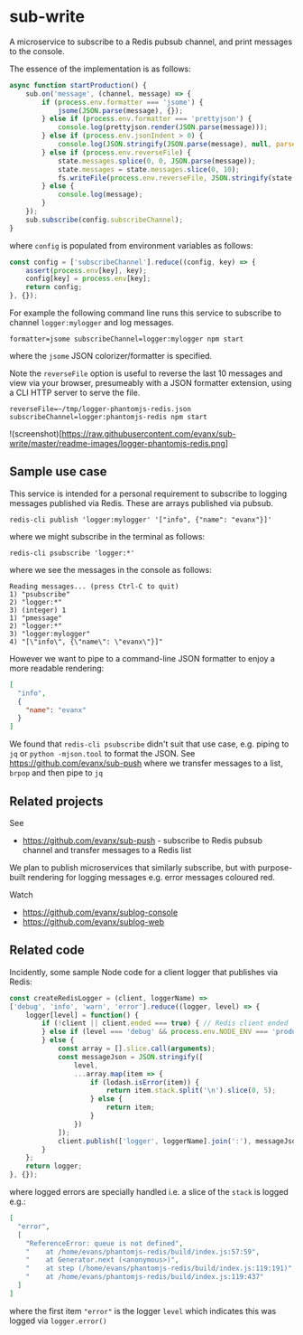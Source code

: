# sub-write

A microservice to subscribe to a Redis pubsub channel, and print messages to the console.

The essence of the implementation is as follows:
```javascript
async function startProduction() {
    sub.on('message', (channel, message) => {
        if (process.env.formatter === 'jsome') {
            jsome(JSON.parse(message), {});
        } else if (process.env.formatter === 'prettyjson') {
            console.log(prettyjson.render(JSON.parse(message)));
        } else if (process.env.jsonIndent > 0) {
            console.log(JSON.stringify(JSON.parse(message), null, parseInt(process.env.jsonIndent)));
        } else if (process.env.reverseFile) {
            state.messages.splice(0, 0, JSON.parse(message));
            state.messages = state.messages.slice(0, 10);
            fs.writeFile(process.env.reverseFile, JSON.stringify(state.messages, null, 2));
        } else {
            console.log(message);
        }
    });
    sub.subscribe(config.subscribeChannel);
}
```
where `config` is populated from environment variables as follows:
```javascript
const config = ['subscribeChannel'].reduce((config, key) => {
    assert(process.env[key], key);
    config[key] = process.env[key];    
    return config;
}, {});
```

For example the following command line runs this service to subscribe to channel `logger:mylogger` and log messages.
```shell
formatter=jsome subscribeChannel=logger:mylogger npm start
```
where the `jsome` JSON colorizer/formatter is specified.

Note the `reverseFile` option is useful to reverse the last 10 messages and view via your browser, presumeably with a JSON formatter extension, using a CLI HTTP server to serve the file.
```shell
reverseFile=~/tmp/logger-phantomjs-redis.json subscribeChannel=logger:phantomjs-redis npm start
```

!(screenshot)[https://raw.githubusercontent.com/evanx/sub-write/master/readme-images/logger-phantomjs-redis.png]

## Sample use case

This service is intended for a personal requirement to subscribe to logging messages published via Redis.
These are arrays published via pubsub.
```
redis-cli publish 'logger:mylogger' '["info", {"name": "evanx"}]'
```
where we might subscribe in the terminal as follows:
```
redis-cli psubscribe 'logger:*'
```
where we see the messages in the console as follows:
```
Reading messages... (press Ctrl-C to quit)
1) "psubscribe"
2) "logger:*"
3) (integer) 1
1) "pmessage"
2) "logger:*"
3) "logger:mylogger"
4) "[\"info\", {\"name\": \"evanx\"}]"
```
However we want to pipe to a command-line JSON formatter to enjoy a more readable rendering:
```json
[
  "info",
  {
    "name": "evanx"
  }
]
```

We found that `redis-cli psubscribe` didn't suit that use case, e.g. piping to `jq` or `python -mjson.tool` to format the JSON. See https://github.com/evanx/sub-push where we transfer messages to a list, `brpop` and then pipe to `jq`


## Related projects

See
- https://github.com/evanx/sub-push - subscribe to Redis pubsub channel and transfer messages to a Redis list

We plan to publish microservices that similarly subscribe, but with purpose-built rendering for logging messages e.g. error messages coloured red.

Watch
- https://github.com/evanx/sublog-console
- https://github.com/evanx/sublog-web

## Related code

Incidently, some sample Node code for a client logger that publishes via Redis:
```javascript
const createRedisLogger = (client, loggerName) =>
['debug', 'info', 'warn', 'error'].reduce((logger, level) => {
    logger[level] = function() {
        if (!client || client.ended === true) { // Redis client ended
        } else if (level === 'debug' && process.env.NODE_ENV === 'production') {
        } else {
            const array = [].slice.call(arguments);
            const messageJson = JSON.stringify([
                level,
                ...array.map(item => {
                    if (lodash.isError(item)) {
                        return item.stack.split('\n').slice(0, 5);
                    } else {
                        return item;
                    }
                })
            ]);
            client.publish(['logger', loggerName].join(':'), messageJson);
        }
    };
    return logger;
}, {});
```
where logged errors are specially handled i.e. a slice of the `stack` is logged e.g.:
```json
[
  "error",
  [
    "ReferenceError: queue is not defined",
    "    at /home/evans/phantomjs-redis/build/index.js:57:59",
    "    at Generator.next (<anonymous>)",
    "    at step (/home/evans/phantomjs-redis/build/index.js:119:191)",
    "    at /home/evans/phantomjs-redis/build/index.js:119:437"
  ]
]
```
where the first item `"error"` is the logger `level` which indicates this was logged via `logger.error()`
